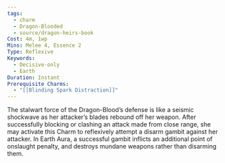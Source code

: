 ```yaml
---
tags:
  - charm
  - Dragon-Blooded
  - source/dragon-heirs-book
Cost: 4m, 1wp
Mins: Melee 4, Essence 2
Type: Reflexive
Keywords:
  - Decisive-only
  - Earth
Duration: Instant
Prerequisite Charms:
  - "[[Blinding Spark Distraction]]"
---
```

The stalwart force of the Dragon-Blood’s defense is like a seismic shockwave as her attacker’s blades rebound off her weapon. After successfully blocking or clashing an attack made from close range, she may activate this Charm to reflexively attempt a disarm gambit against her attacker.
In Earth Aura, a successful gambit inflicts an additional point of onslaught penalty, and destroys mundane weapons rather than disarming them.